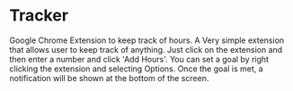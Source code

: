 # Tracker
Google Chrome Extension to keep track of hours. A 
Very simple extension that allows user to keep track of anything. Just click on the extension and then enter a number and click 'Add Hours'. You can set a goal by right clicking the extension and selecting Options. Once the goal is met, a notification will be shown at the bottom of the screen.
